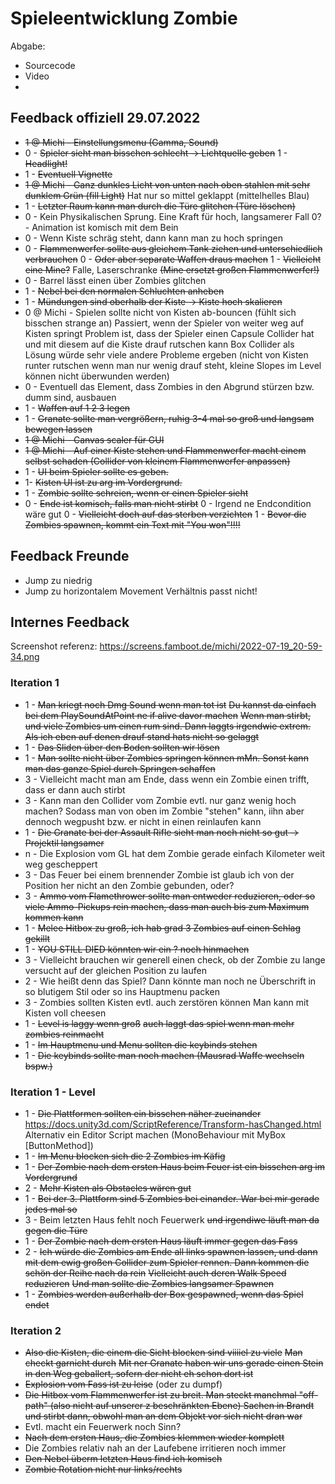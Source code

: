 # Spieleentwicklung Zombie

Abgabe:
* Sourcecode
* Video
* 

## Feedback offiziell 29.07.2022

* ~~1 @ Michi - Einstellungsmenu (Gamma, Sound)~~
* 0 - ~~Spieler sieht man bisschen schlecht -> Lichtquelle geben~~
  1 - ~~Headlight!~~ 
* 1 - ~~Eventuell Vignette~~
* ~~1 @ Michi - Ganz dunkles Licht von unten nach oben stahlen mit sehr dunklem Grün (fill Light)~~
  Hat nur so mittel geklappt (mittelhelles Blau)
* 1 - ~~Letzter Raum kann man durch die Türe glitchen (Türe löschen)~~
* 0 - Kein Physikalischen Sprung. Eine Kraft für hoch, langsamerer Fall
  0? - Animation ist komisch mit dem Bein
* 0 - Wenn Kiste schräg steht, dann kann man zu hoch springen
* 0 - ~~Flammenwerfer sollte aus gleichem Tank ziehen und unterschiedlich verbrauchen~~
  0 - ~~Oder aber separate Waffen draus machen~~
  1 - ~~Vielleicht eine Mine?~~ Falle, Laserschranke ~~(Mine ersetzt großen Flammenwerfer!)~~
* 0 - Barrel lässt einen über Zombies glitchen
* 1 - ~~Nebel bei den normalen Schluchten anheben~~
* 1 - ~~Mündungen sind oberhalb der Kiste -> Kiste hoch skalieren~~
* 0 @ Michi - Spielen sollte nicht von Kisten ab-bouncen (fühlt sich bisschen strange an)
  Passiert, wenn der Spieler von weiter weg auf Kisten springt
  Problem ist, dass der Spieler einen Capsule Collider hat und mit diesem auf die Kiste drauf rutschen kann
  Box Collider als Lösung würde sehr viele andere Probleme ergeben (nicht von Kisten runter rutschen wenn man nur wenig drauf steht, kleine Slopes im Level können nicht überwunden werden)
* 0 - Eventuell das Element, dass Zombies in den Abgrund stürzen bzw. dumm sind, ausbauen
* 1 - ~~Waffen auf 1 2 3 legen~~
* 1 - ~~Granate sollte man vergrößern, ruhig 3-4 mal so groß und langsam bewegen lassen~~
* ~~1 @ Michi - Canvas scaler für GUI~~
* ~~1 @ Michi - Auf einer Kiste stehen und Flammenwerfer macht einem selbst schaden (Collider von kleinem Flammenwerfer anpassen)~~
* 1 - ~~UI beim Spieler sollte es geben.~~ 
* 1- ~~Kisten UI ist zu arg im Vordergrund.~~
* 1 - ~~Zombie sollte schreien, wenn er einen Spieler sieht~~
* 0 - ~~Ende ist komisch, falls man nicht stirbt~~
  0 - Irgend ne Endcondition wäre gut
  0 - ~~Vielleicht doch auf das sterben verzichten~~
  1 - ~~Bevor die Zombies spawnen, kommt ein Text mit "You won"!!!!~~

## Feedback Freunde

* Jump zu niedrig
* Jump zu horizontalem Movement Verhältnis passt nicht!

## Internes Feedback

Screenshot referenz: https://screens.famboot.de/michi/2022-07-19_20-59-34.png

### Iteration 1
* 1 - ~~Man kriegt noch Dmg Sound wenn man tot ist~~
      ~~Du kannst da einfach bei dem PlaySoundAtPoint ne if alive davor machen~~
      ~~Wenn man stirbt, und viele Zombies um einen rum sind. Dann laggts irgendwie extrem. Als ich eben auf denen drauf stand hats nicht so gelaggt~~
* 1 - ~~Das Sliden über den Boden sollten wir lösen~~
* 1 - ~~Man sollte nicht über Zombies springen können mMn. Sonst kann man das ganze Spiel durch Springen schaffen~~
* 3 - Vielleicht macht man am Ende, dass wenn ein Zombie einen trifft, dass er dann auch stirbt
* 3 - Kann man den Collider vom Zombie evtl. nur ganz wenig hoch machen? Sodass man von oben im Zombie "stehen" kann, iihn aber dennoch wegpusht bzw. er nicht in einen reinlaufen kann
* 1 - ~~Die Granate bei der Assault Rifle sieht man noch nicht so gut -> Projektil langsamer~~
* n - Die Explosion vom GL hat dem Zombie gerade einfach Kilometer weit weg gescheppert
* 3 - Das Feuer bei einem brennender Zombie ist glaub ich von der Position her nicht an den Zombie gebunden, oder?
* 3 - ~~Ammo vom Flamethrower sollte man entweder reduzieren, oder so viele Ammo-Pickups rein machen, dass man auch bis zum Maximum kommen kann~~
* 1 - ~~Melee Hitbox zu groß, ich hab grad 3 Zombies auf einen Schlag gekillt~~
* 1 - ~~YOU STILL DIED könnten wir ein ? noch hinmachen~~
* 3 - Vielleicht brauchen wir generell einen check, ob der Zombie zu lange versucht auf der gleichen Position zu laufen
* 2 - Wie heißt denn das Spiel? Dann könnte man noch ne Überschrift in so blutigem Stil oder so ins Hauptmenu packen
* 3 - Zombies sollten Kisten evtl. auch zerstören können
      Man kann mit Kisten voll cheesen
* 1 - ~~Level is laggy wenn groß~~
      ~~auch laggt das spiel wenn man mehr zombies reinmacht~~
* 1 - ~~Im Hauptmenu und Menu sollten die keybinds stehen~~
* 1 - ~~Die keybinds sollte man noch machen (Mausrad Waffe wechseln bspw.)~~

### Iteration 1 - Level
* 1 - ~~Die Plattformen sollten ein bisschen näher zueinander~~
      https://docs.unity3d.com/ScriptReference/Transform-hasChanged.html
      Alternativ ein Editor Script machen (MonoBehaviour mit MyBox \[ButtonMethod\])
* 1 - ~~Im Menu blocken sich die 2 Zombies im Käfig~~
* 1 - ~~Der Zombie nach dem ersten Haus beim Feuer ist ein bisschen arg im Vordergrund~~
* 2 - ~~Mehr Kisten als Obstacles wären gut~~
* 1 - ~~Bei der 3. Plattform sind 5 Zombies bei einander. War bei mir gerade jedes mal so~~
* 3 - Beim letzten Haus fehlt noch Feuerwerk ~~und irgendiwe läuft man da gegen die Türe~~
* 1 - ~~Der Zombie nach dem ersten Haus läuft immer gegen das Fass~~
* 2 - ~~Ich würde die Zombies am Ende all links spawnen lassen, und dann mit dem ewig großen Collider zum Spieler rennen. Dann kommen die schön der Reihe nach da rein~~
      ~~Vielleicht auch deren Walk Speed reduzieren~~
      ~~Und man sollte die Zombies langsamer Spawnen~~
* 1 - ~~Zombies werden außerhalb der Box gespawned, wenn das Spiel endet~~

### Iteration 2
* ~~Also die Kisten, die einem die Sicht blocken sind viiiiel zu viele~~
  ~~Man checkt garnicht durch~~
  ~~Mit ner Granate haben wir uns gerade einen Stein in den Weg geballert, sofern der nicht eh schon dort ist~~
* ~~Explosion vom Fass ist zu leise~~ (oder zu dumpf)
* ~~Die Hitbox vom Flammenwerfer ist zu breit. Man steckt manchmal "off-path" (also nicht auf unserer z beschränkten Ebene) Sachen in Brandt und stirbt dann, obwohl man an dem Objekt vor sich nicht dran war~~
* Evtl. macht ein Feuerwerk noch Sinn?
* ~~Nach dem ersten Haus, die Zombies klemmen wieder komplett~~
* Die Zombies relativ nah an der Laufebene irritieren noch immer
* ~~Den Nebel überm letzten Haus find ich komisch~~
* ~~Zombie Rotation nicht nur links/rechts~~
